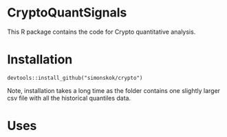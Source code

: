 # CryptoQuantSignals
This R package contains the code for Crypto quantitative analysis.

# Installation
```
devtools::install_github("simonskok/crypto")
```
Note, installation takes a long time as the folder contains one slightly larger csv file with all the historical quantiles data.

# Uses
